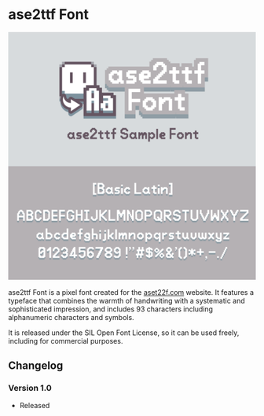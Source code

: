 # ase2ttf Font

![img](./image.png)

ase2ttf Font is a pixel font created for the [aset22f.com](https://aset22f.com) website. It features a typeface that combines the warmth of handwriting with a systematic and sophisticated impression, and includes 93 characters including alphanumeric characters and symbols.

It is released under the SIL Open Font License, so it can be used freely, including for commercial purposes.

## Changelog

### Version 1.0

* Released
